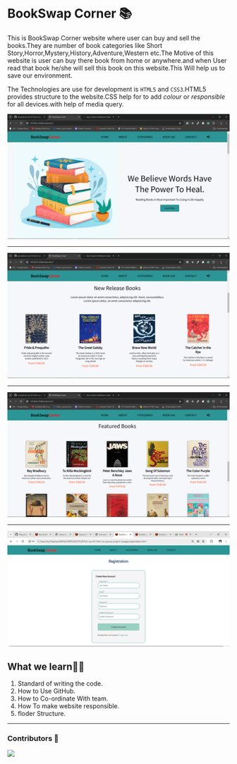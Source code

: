 # BookSwap Corner 📚
This is BookSwap Corner website where user can buy and sell the books.They are number of book categories like Short Story,Horror,Mystery,History,Adventure,Western etc.The Motive of this website is user can buy there book from home or anywhere.and when User read that book he/she will sell this book on this website.This Will help us to save our environment.

The Technologies are use for development is ```HTML5``` and ```CSS3```.HTML5 provides structure to the website.CSS help for to add *colour* or *responsible* for all devices.with help of media query.

![output1](./img/output/Screenshot%20(87).png)

---

![output1](./img/output/Screenshot%20(88).png)

---

![output1](./img/output/Screenshot%20(89).png)

---

![output1](./img/output/screenshot%20(90).png)
## What we learn👨‍💻

1. Standard of writing the code.
2. How to Use GitHub.
3. How to Co-ordinate With team.
4. How To make website responsible.
5. floder Structure.

---
### Contributors 🤝
<a href="https://github.com/pranayhure/-icp-8.0-html-css-group-project-2/graphs/contributors">
  <img src="https://contrib.rocks/image?repo=pranayhure/-icp-8.0-html-css-group-project-2" />
</a>

